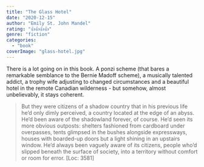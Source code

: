 ```yaml
---
title: "The Glass Hotel"
date: "2020-12-15"
author: "Emily St. John Mandel"
rating: "👍👍👍👍"
genre: "fiction"
categories: 
  - "book"
coverImage: "glass-hotel.jpg"
---
```


There is a lot going on in this book. A ponzi scheme (that bares a remarkable semblance to the Bernie Madoff scheme), a musically talented addict, a trophy wife adjusting to changed circumstances and a beautiful hotel in the remote Canadian wilderness - but somehow, almost unbelievably, it stays coherent.

> But they were citizens of a shadow country that in his previous life he’d only dimly perceived, a country located at the edge of an abyss. He’d been aware of the shadowland forever, of course. He’d seen its more obvious outposts: shelters fashioned from cardboard under overpasses, tents glimpsed in the bushes alongside expressways, houses with boarded-up doors but a light shining in an upstairs window. He’d always been vaguely aware of its citizens, people who’d slipped beneath the surface of society, into a territory without comfort or room for error. \[Loc: 3581\]

